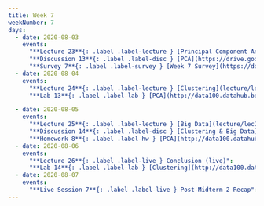 ```yaml
---
title: Week 7
weekNumber: 7
days:
  - date: 2020-08-03
    events:
      "**Lecture 23**{: .label .label-lecture } [Principal Component Analysis](lecture/lec23)":
      "**Discussion 13**{: .label .label-disc } [PCA](https://drive.google.com/file/d/1qhlSWvnpat55P6ZtbiVb7SZRIFsYK_eZ/view?usp=sharing) ([video](https://www.youtube.com/playlist?list=PLQCcNQgUcDfr-mPBLWPHIUpVR3S5B_krN)) ([solutions](https://drive.google.com/file/d/1K8zdN9k4hjPEMSSsK7s8SVFXKgPJsrpu/view?usp=sharing))":
      "**Survey 7**{: .label .label-survey } [Week 7 Survey](https://docs.google.com/forms/d/e/1FAIpQLScFLPBU8xYLlfhQXXz1oz9DhJl_k7pHJ6L858w5kXkeoLUJzQ/viewform) (due Aug. 5)":
  - date: 2020-08-04
    events:
      "**Lecture 24**{: .label .label-lecture } [Clustering](lecture/lec24)":
      "**Lab 13**{: .label .label-lab } [PCA](http://data100.datahub.berkeley.edu/hub/user-redirect/git-sync?repo=https://github.com/DS-100/su20&subPath=lab/lab13/) (due Aug. 4)":

  - date: 2020-08-05
    events:
      "**Lecture 25**{: .label .label-lecture } [Big Data](lecture/lec25)":
      "**Discussion 14**{: .label .label-disc } [Clustering & Big Data](https://drive.google.com/file/d/16HRV0hab63XiB5oX7h7FpgNj7u7d4-2G/view?usp=sharing) ([video](https://www.youtube.com/playlist?list=PLQCcNQgUcDfoUknZFeLQkYdJiWdX03RhO))":
      "**Homework 8**{: .label .label-hw } [PCA](http://data100.datahub.berkeley.edu/hub/user-redirect/git-sync?repo=https://github.com/DS-100/su20&subPath=hw/hw8/) (due Aug. 9)":
  - date: 2020-08-06
    events:
      "**Lecture 26**{: .label .label-live } Conclusion (live)":
      "**Lab 14**{: .label .label-lab } [Clustering](http://data100.datahub.berkeley.edu/hub/user-redirect/git-sync?repo=https://github.com/DS-100/su20&subPath=lab/lab14/) (due Aug. 6)":
  - date: 2020-08-07
    events:
      "**Live Session 7**{: .label .label-live } Post-Midterm 2 Recap":
---
```

